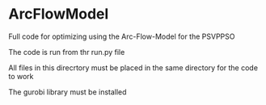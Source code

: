# ArcFlowModel
Full code for optimizing using the Arc-Flow-Model for the PSVPPSO


The code is run from thr run.py file

All files in this direcrtory must be placed in the same directory for the code to work

The gurobi library must be installed
